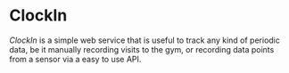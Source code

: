 # ClockIn

_ClockIn_ is a simple web service that is useful to track any kind of periodic data,
be it manually recording visits to the gym, or recording data points from a sensor 
via a easy to use API. 
